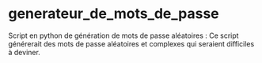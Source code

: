 # generateur_de_mots_de_passe
Script en python de génération de mots de passe aléatoires : Ce script générerait des mots de passe aléatoires et complexes qui seraient difficiles à deviner.
